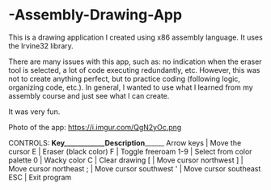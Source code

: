 # -Assembly-Drawing-App

This is a drawing application I created using x86 assembly language. It uses the Irvine32 library.

There are many issues with this app, such as: no indication when the eraser tool is selected, a lot of code executing redundantly, etc. However, this was not to create anything perfect, but to practice coding (following logic, organizing code, etc.). In general, I wanted to use what I learned from my assembly course and just see what I can create.

It was very fun.

Photo of the app: https://i.imgur.com/QgN2yOc.png


CONTROLS:
____Key____________Description__________
 Arrow keys	|   Move the cursor
    E		    |	  Eraser (black color)
    F		    |	  Toggle freeroam
   1-9		  | 	Select from color palette
    0		    | 	Wacky color
    C		    | 	Clear drawing
   \[		    | 	Move cursor northwest
    ]		    | 	Move cursor northeast
    ;		    | 	Move cursor southwest
    '		    | 	Move cursor southeast
   ESC		  | 	Exit program

